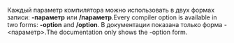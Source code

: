 
<span data-ttu-id="89844-101">Каждый параметр компилятора можно использовать в двух формах записи: **-параметр** или **/параметр**.</span><span class="sxs-lookup"><span data-stu-id="89844-101">Every compiler option is available in two forms: **-option** and **/option**.</span></span> <span data-ttu-id="89844-102">В документации показана только форма -<параметр>.</span><span class="sxs-lookup"><span data-stu-id="89844-102">The documentation only shows the -option form.</span></span> 
